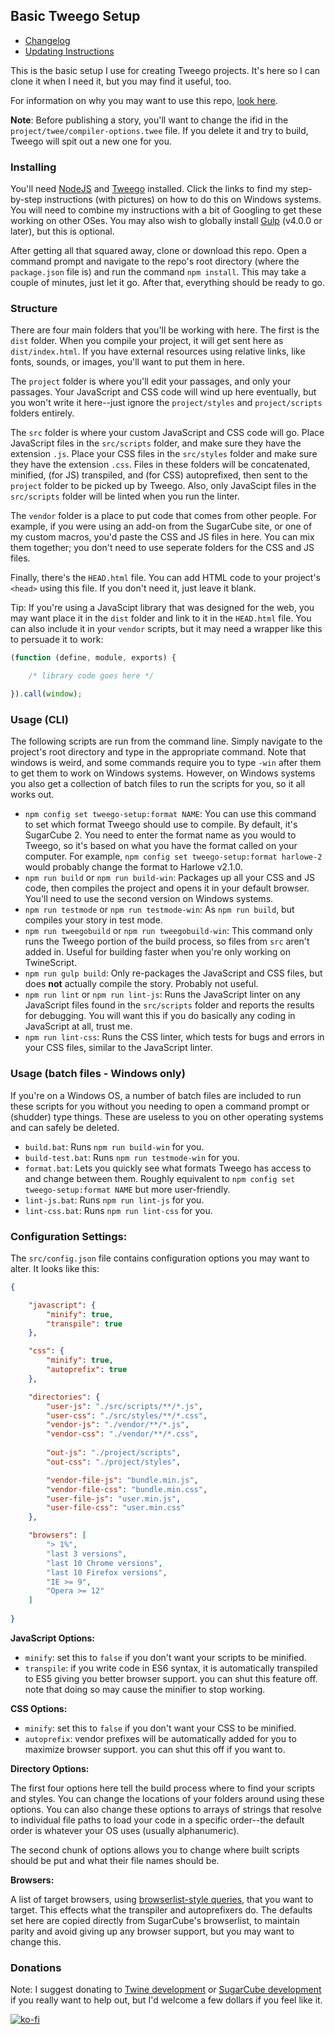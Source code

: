 ## Basic Tweego Setup

- [Changelog](docs/changelog.md)  
- [Updating Instructions](docs/updating.md)

This is the basic setup I use for creating Tweego projects.  It's here so I can clone it when I need it, but you may find it useful, too.

For information on why you may want to use this repo, [look here](docs/why-use-this.md).

**Note**: Before publishing a story, you'll want to change the ifid in the `project/twee/compiler-options.twee` file.  If you delete it and try to build, Tweego will spit out a new one for you.

### Installing

You'll need [NodeJS](docs/installing-node.md) and [Tweego](docs/installing-tweego.md) installed.  Click the links to find my step-by-step instructions (with pictures) on how to do this on Windows systems.  You will need to combine my instructions with a bit of Googling to get these working on other OSes.  You may also wish to globally install [Gulp](docs/installing-gulp.md) (v4.0.0 or later), but this is optional.

After getting all that squared away, clone or download this repo.  Open a command prompt and navigate to the repo's root directory (where the `package.json` file is) and run the command `npm install`.  This may take a couple of minutes, just let it go.  After that, everything should be ready to go.

### Structure

There are four main folders that you'll be working with here.  The first is the `dist` folder.  When you compile your project, it will get sent here as `dist/index.html`.  If you have external resources using relative links, like fonts, sounds, or images, you'll want to put them in here.

The `project` folder is where you'll edit your passages, and only your passages.  Your JavaScript and CSS code will wind up here eventually, but you won't write it here--just ignore the `project/styles` and `project/scripts` folders entirely.

The `src` folder is where your custom JavaScript and CSS code will go.  Place JavaScript files in the `src/scripts` folder, and make sure they have the extension `.js`.  Place your CSS files in the `src/styles` folder and make sure they have the extension `.css`.  Files in these folders will be concatenated, minified, (for JS) transpiled, and (for CSS) autoprefixed, then sent to the `project` folder to be picked up by Tweego.  Also, only JavaScipt files in the `src/scripts` folder will be linted when you run the linter.

The `vendor` folder is a place to put code that comes from other people.  For example, if you were using an add-on from the SugarCube site, or one of my custom macros, you'd paste the CSS and JS files in here.  You can mix them together; you don't need to use seperate folders for the CSS and JS files.

Finally, there's the `HEAD.html` file.  You can add HTML code to your project's `<head>` using this file.  If you don't need it, just leave it blank.

Tip: If you're using a JavaScipt library that was designed for the web, you may want place it in the `dist` folder and link to it in the `HEAD.html` file.  You can also include it in your `vendor` scripts, but it may need a wrapper like this to persuade it to work:

```javascript
(function (define, module, exports) {

    /* library code goes here */

}).call(window);
```

### Usage (CLI)

The following scripts are run from the command line.  Simply navigate to the project's root directory and type in the appropriate command.  Note that windows is weird, and some commands require you to type `-win` after them to get them to work on Windows systems.  However, on Windows systems you also get a collection of batch files to run the scripts for you, so it all works out.

* `npm config set tweego-setup:format NAME`: You can use this command to set which format Tweego should use to compile.  By default, it's SugarCube 2.  You need to enter the format name as you would to Tweego, so it's based on what you have the format called on your computer.  For example, `npm config set tweego-setup:format harlowe-2` would probably change the format to Harlowe v2.1.0.
* `npm run build` or `npm run build-win`: Packages up all your CSS and JS code, then compiles the project and opens it in your default browser.  You'll need to use the second version on Windows systems.
* `npm run testmode` or `npm run testmode-win`: As `npm run build`, but compiles your story in test mode.
* `npm run tweegobuild` or `npm run tweegobuild-win`: This command only runs the Tweego portion of the build process, so files from `src` aren't added in.  Useful for building faster when you're only working on TwineScript.
* `npm run gulp build`: Only re-packages the JavaScript and CSS files, but does **not** actually compile the story.  Probably not useful.
* `npm run lint` or `npm run lint-js`: Runs the JavaScript linter on any JavaScript files found in the `src/scripts` folder and reports the results for debugging.  You will want this if you do basically any coding in JavaScript at all, trust me.  
* `npm run lint-css`: Runs the CSS linter, which tests for bugs and errors in your CSS files, similar to the JavaScript linter.

### Usage (batch files - Windows only)

If you're on a Windows OS, a number of batch files are included to run these scripts for you without you needing to open a command prompt or (shudder) type things.  These are useless to you on other operating systems and can safely be deleted.

* `build.bat`: Runs `npm run build-win` for you.
* `build-test.bat`: Runs `npm run testmode-win` for you.
* `format.bat`: Lets you quickly see what formats Tweego has access to and change between them.  Roughly equivalent to `npm config set tweego-setup:format NAME` but more user-friendly.
* `lint-js.bat`: Runs `npm run lint-js` for you.
* `lint-css.bat`: Runs `npm run lint-css` for you.

### Configuration Settings:

The `src/config.json` file contains configuration options you may want to alter.  It looks like this:

```json
{

    "javascript": {
        "minify": true,
        "transpile": true
    },

    "css": {
        "minify": true,
        "autoprefix": true
    },

    "directories": {
        "user-js": "./src/scripts/**/*.js",
        "user-css": "./src/styles/**/*.css",
        "vendor-js": "./vendor/**/*.js",
        "vendor-css": "./vendor/**/*.css",
        
        "out-js": "./project/scripts",
        "out-css": "./project/styles",

        "vendor-file-js": "bundle.min.js",
        "vendor-file-css": "bundle.min.css",
        "user-file-js": "user.min.js",
        "user-file-css": "user.min.css"
    },

    "browsers": [
        "> 1%",
        "last 3 versions",
        "last 10 Chrome versions",
        "last 10 Firefox versions",
        "IE >= 9",
        "Opera >= 12"
    ]
    
}
```

**JavaScript Options:**

* `minify`: set this to `false` if you don't want your scripts to be minified.
* `transpile`: if you write code in ES6 syntax, it is automatically transpiled to ES5 giving you better browser support.  you can shut this feature off.  note that doing so may cause the minifier to stop working.

**CSS Options:**

* `minify`: set this to `false` if you don't want your CSS to be minified.
* `autoprefix`: vendor prefixes will be automatically added for you to maximize browser support.  you can shut this off if you want to.

**Directory Options:**

The first four options here tell the build process where to find your scripts and styles.  You can change the locations of your folders around using these options.  You can also change these options to arrays of strings that resolve to individual file paths to load your code in a specific order--the default order is whatever your OS uses (usually alphanumeric).

The second chunk of options allows you to change where built scripts should be put and what their file names should be.

**Browsers:**

A list of target browsers, using [browserlist-style queries](https://github.com/browserslist/browserslist), that you want to target. This effects what the transpiler and autoprefixers do. The defaults set here are copied directly from SugarCube's browserlist, to maintain parity and avoid giving up any browser support, but you may want to change this.

### Donations

Note: I suggest donating to [Twine development](https://www.patreon.com/klembot) or [SugarCube development](https://www.patreon.com/thomasmedwards) if you really want to help out, but I'd welcome a few dollars if you feel like it.

[![ko-fi](https://www.ko-fi.com/img/donate_sm.png)](https://ko-fi.com/F1F8IC35)
